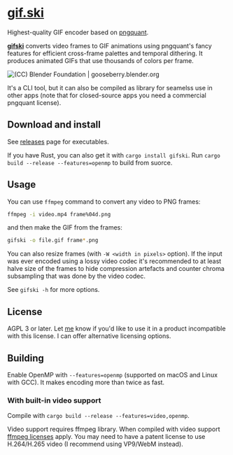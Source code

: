# [gif.ski](https://gif.ski)

Highest-quality GIF encoder based on [pngquant](https://pngquant.org).

**[gifski](https://gif.ski)** converts video frames to GIF animations using pngquant's fancy features for efficient cross-frame palettes and temporal dithering. It produces animated GIFs that use thousands of colors per frame.

![(CC) Blender Foundation | gooseberry.blender.org](https://gif.ski/demo.gif)

It's a CLI tool, but it can also be compiled as library for seamelss use in other apps (note that for closed-source apps you need a commercial pngquant license).

## Download and install

See [releases](https://github.com/ImageOptim/gifski/releases) page for executables.

If you have Rust, you can also get it with `cargo install gifski`. Run `cargo build --release --features=openmp` to build from suorce.

## Usage

You can use `ffmpeg` command to convert any video to PNG frames:

```sh
ffmpeg -i video.mp4 frame%04d.png
```

and then make the GIF from the frames:

```sh
gifski -o file.gif frame*.png
```

You can also resize frames (with `-W <width in pixels>` option). If the input was ever encoded using a lossy video codec it's recommended to at least halve size of the frames to hide compression artefacts and counter chroma subsampling that was done by the video codec.

See `gifski -h` for more options.

## License

AGPL 3 or later. Let [me](https://kornel.ski/contact) know if you'd like to use it in a product incompatible with this license. I can offer alternative licensing options.

## Building

Enable OpenMP with `--features=openmp` (supported on macOS and Linux with GCC). It makes encoding more than twice as fast.

### With built-in video support

Compile with `cargo build --release --features=video,openmp`.

Video support requires ffmpeg library. When compiled with video support [ffmpeg licenses](https://www.ffmpeg.org/legal.html) apply. You may need to have a patent license to use H.264/H.265 video (I recommend using VP9/WebM instead).
